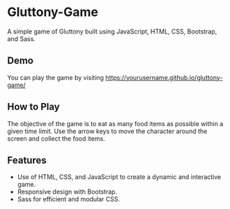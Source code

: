 # Gluttony-Game
A simple game of Gluttony built using JavaScript, HTML, CSS, Bootstrap, and Sass.

## Demo
You can play the game by visiting https://yourusername.github.io/gluttony-game/

## How to Play
The objective of the game is to eat as many food items as possible within a given time limit. Use the arrow keys to move the character around the screen and collect the food items.

## Features
 - Use of HTML, CSS, and JavaScript to create a dynamic and interactive game.
 - Responsive design with Bootstrap.
 - Sass for efficient and modular CSS.
